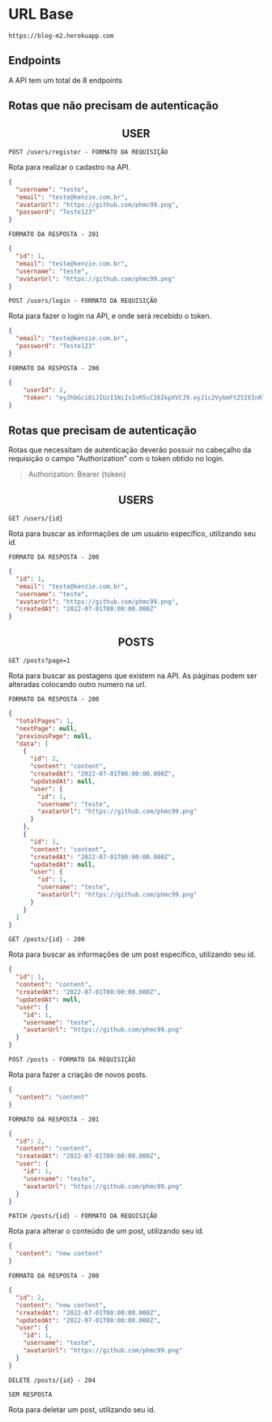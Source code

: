 # URL Base

`https://blog-m2.herokuapp.com`

## **Endpoints**

A API tem um total de 8 endpoints<br/>

## Rotas que não precisam de autenticação

<h2 align ='center'> USER </h2>

`POST /users/register - FORMATO DA REQUISIÇÃO`

Rota para realizar o cadastro na API.

```json
{
  "username": "teste",
  "email": "teste@kenzie.com.br",
  "avatarUrl": "https://github.com/phmc99.png",
  "password": "Teste123"
}
```

`FORMATO DA RESPOSTA - 201`

```json
{
  "id": 1,
  "email": "teste@kenzie.com.br",
  "username": "teste",
  "avatarUrl": "https://github.com/phmc99.png"
}
```

`POST /users/login - FORMATO DA REQUISIÇÃO`

Rota para fazer o login na API, e onde será recebido o token.

```json
{
  "email": "teste@kenzie.com.br",
  "password": "Teste123"
}
```

`FORMATO DA RESPOSTA - 200`

```json
{
	"userId": 2,
	"token": "eyJhbGciOiJIUzI1NiIsInR5cCI6IkpXVCJ9.eyJ1c2VybmFtZSI6InRlc3RlIiwiaWF0IjoxNjU3MDMwMjU3LCJleHAiOjE2NTcwNDEwNTd9.9bDVMdmHjxcYgCynSMaDrQxApfSBey0M3ffYs_m42MY"
}
```

## Rotas que precisam de autenticação

Rotas que necessitam de autenticação deverão possuir no cabeçalho da requisição o campo "Authorization" com o token obtido no login.

> Authorization: Bearer {token}

<h2 align ='center'> USERS </h2>

`GET /users/{id}`

Rota para buscar as informações de um usuário específico, utilizando seu id.

`FORMATO DA RESPOSTA - 200`

```json
{
  "id": 1,
  "email": "teste@kenzie.com.br",
  "username": "teste",
  "avatarUrl": "https://github.com/phmc99.png",
  "createdAt": "2022-07-01T00:00:00.000Z"
}
```

<h2 align ='center'> POSTS </h2>

`GET /posts?page=1`

Rota para buscar as postagens que existem na API. As páginas podem ser alteradas colocando outro numero na url.

`FORMATO DA RESPOSTA - 200`

```json
{
  "totalPages": 1,
  "nextPage": null,
  "previousPage": null,
  "data": [
    {
      "id": 2,
      "content": "content",
      "createdAt": "2022-07-01T00:00:00.000Z",
      "updatedAt": null,
      "user": {
        "id": 1,
        "username": "teste",
        "avatarUrl": "https://github.com/phmc99.png"
      }
    },
    {
      "id": 1,
      "content": "content",
      "createdAt": "2022-07-01T00:00:00.000Z",
      "updatedAt": null,
      "user": {
        "id": 1,
        "username": "teste",
        "avatarUrl": "https://github.com/phmc99.png"
      }
    }
  ]
}
```

`GET /posts/{id} - 200`

Rota para buscar as informações de um post específico, utilizando seu id.

```json
{
  "id": 1,
  "content": "content",
  "createdAt": "2022-07-01T00:00:00.000Z",
  "updatedAt": null,
  "user": {
    "id": 1,
    "username": "teste",
    "avatarUrl": "https://github.com/phmc99.png"
  }
}
```

`POST /posts - FORMATO DA REQUISIÇÃO`

Rota para fazer a criação de novos posts.

```json
{
  "content": "content"
}
```

`FORMATO DA RESPOSTA - 201`

```json
{
  "id": 2,
  "content": "content",
  "createdAt": "2022-07-01T00:00:00.000Z",
  "user": {
    "id": 1,
    "username": "teste",
    "avatarUrl": "https://github.com/phmc99.png"
  }
}
```

`PATCH /posts/{id} - FORMATO DA REQUISIÇÃO`

Rota para alterar o conteúdo de um post, utilizando seu id.

```json
{
  "content": "new content"
}
```

`FORMATO DA RESPOSTA - 200`

```json
{
  "id": 2,
  "content": "new content",
  "createdAt": "2022-07-01T00:00:00.000Z",
  "updatedAt": "2022-07-01T00:00:00.000Z",
  "user": {
    "id": 1,
    "username": "teste",
    "avatarUrl": "https://github.com/phmc99.png"
  }
}
```

`DELETE /posts/{id} - 204`

`SEM RESPOSTA`

Rota para deletar um post, utilizando seu id.
